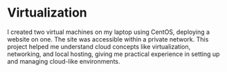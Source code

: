# Virtualization
I created two virtual machines on my laptop using CentOS, deploying a website on one. The site was accessible within a private network. This project helped me understand cloud concepts like virtualization, networking, and local hosting, giving me practical experience in setting up and managing cloud-like environments.
